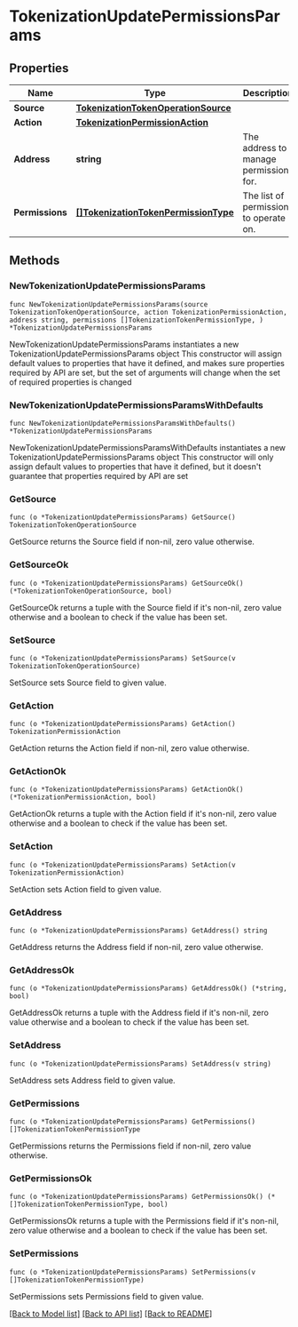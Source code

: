 # TokenizationUpdatePermissionsParams

## Properties

Name | Type | Description | Notes
------------ | ------------- | ------------- | -------------
**Source** | [**TokenizationTokenOperationSource**](TokenizationTokenOperationSource.md) |  | 
**Action** | [**TokenizationPermissionAction**](TokenizationPermissionAction.md) |  | 
**Address** | **string** | The address to manage permissions for. | 
**Permissions** | [**[]TokenizationTokenPermissionType**](TokenizationTokenPermissionType.md) | The list of permissions to operate on. | 

## Methods

### NewTokenizationUpdatePermissionsParams

`func NewTokenizationUpdatePermissionsParams(source TokenizationTokenOperationSource, action TokenizationPermissionAction, address string, permissions []TokenizationTokenPermissionType, ) *TokenizationUpdatePermissionsParams`

NewTokenizationUpdatePermissionsParams instantiates a new TokenizationUpdatePermissionsParams object
This constructor will assign default values to properties that have it defined,
and makes sure properties required by API are set, but the set of arguments
will change when the set of required properties is changed

### NewTokenizationUpdatePermissionsParamsWithDefaults

`func NewTokenizationUpdatePermissionsParamsWithDefaults() *TokenizationUpdatePermissionsParams`

NewTokenizationUpdatePermissionsParamsWithDefaults instantiates a new TokenizationUpdatePermissionsParams object
This constructor will only assign default values to properties that have it defined,
but it doesn't guarantee that properties required by API are set

### GetSource

`func (o *TokenizationUpdatePermissionsParams) GetSource() TokenizationTokenOperationSource`

GetSource returns the Source field if non-nil, zero value otherwise.

### GetSourceOk

`func (o *TokenizationUpdatePermissionsParams) GetSourceOk() (*TokenizationTokenOperationSource, bool)`

GetSourceOk returns a tuple with the Source field if it's non-nil, zero value otherwise
and a boolean to check if the value has been set.

### SetSource

`func (o *TokenizationUpdatePermissionsParams) SetSource(v TokenizationTokenOperationSource)`

SetSource sets Source field to given value.


### GetAction

`func (o *TokenizationUpdatePermissionsParams) GetAction() TokenizationPermissionAction`

GetAction returns the Action field if non-nil, zero value otherwise.

### GetActionOk

`func (o *TokenizationUpdatePermissionsParams) GetActionOk() (*TokenizationPermissionAction, bool)`

GetActionOk returns a tuple with the Action field if it's non-nil, zero value otherwise
and a boolean to check if the value has been set.

### SetAction

`func (o *TokenizationUpdatePermissionsParams) SetAction(v TokenizationPermissionAction)`

SetAction sets Action field to given value.


### GetAddress

`func (o *TokenizationUpdatePermissionsParams) GetAddress() string`

GetAddress returns the Address field if non-nil, zero value otherwise.

### GetAddressOk

`func (o *TokenizationUpdatePermissionsParams) GetAddressOk() (*string, bool)`

GetAddressOk returns a tuple with the Address field if it's non-nil, zero value otherwise
and a boolean to check if the value has been set.

### SetAddress

`func (o *TokenizationUpdatePermissionsParams) SetAddress(v string)`

SetAddress sets Address field to given value.


### GetPermissions

`func (o *TokenizationUpdatePermissionsParams) GetPermissions() []TokenizationTokenPermissionType`

GetPermissions returns the Permissions field if non-nil, zero value otherwise.

### GetPermissionsOk

`func (o *TokenizationUpdatePermissionsParams) GetPermissionsOk() (*[]TokenizationTokenPermissionType, bool)`

GetPermissionsOk returns a tuple with the Permissions field if it's non-nil, zero value otherwise
and a boolean to check if the value has been set.

### SetPermissions

`func (o *TokenizationUpdatePermissionsParams) SetPermissions(v []TokenizationTokenPermissionType)`

SetPermissions sets Permissions field to given value.



[[Back to Model list]](../README.md#documentation-for-models) [[Back to API list]](../README.md#documentation-for-api-endpoints) [[Back to README]](../README.md)


